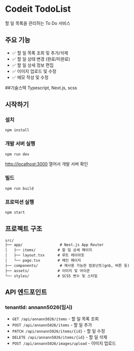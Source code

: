 # Codeit TodoList
할 일 목록을 관리하는 To Do 서비스

## 주요 기능

- ✅ 할 일 목록 조회 및 추가/삭제
- ✅ 할 일 상태 변경 (완료/미완료)
- ✅ 할 일 상세 정보 편집
- ✅ 이미지 업로드 및 수정
- ✅ 메모 작성 및 수정

##기술스택
Typescript, Next.js, scss

## 시작하기

### 설치

```bash
npm install
```

### 개발 서버 실행

```bash
npm run dev
```
[http://localhost:3000](http://localhost:3000) 열어서 개발 서버 확인

### 빌드

```bash
npm run build
```

### 프로덕션 실행

```bash
npm start
```

## 프로젝트 구조

```
src/
├── app/                 # Next.js App Router
│   ├── items/          # 할 일 상세 페이지
│   ├── layout.tsx      # 루트 레이아웃
│   └── page.tsx        # 메인 페이지
├── components/          # 재사용 가능한 컴포넌트(gnb, 버튼 등)
├── assets/             # 이미지 및 아이콘
└── styles/             # SCSS 변수 및 스타일
```

## API 엔드포인트
### tenantId: annann5026(임시)

- `GET /api/annann5026/items` - 할 일 목록 조회
- `POST /api/annann5026/items` - 할 일 추가
- `PATCH /api/annann5026/items/{id}` - 할 일 수정
- `DELETE /api/annann5026/items/{id}` - 할 일 삭제
- `POST /api/annann5026/images/upload` - 이미지 업로드

